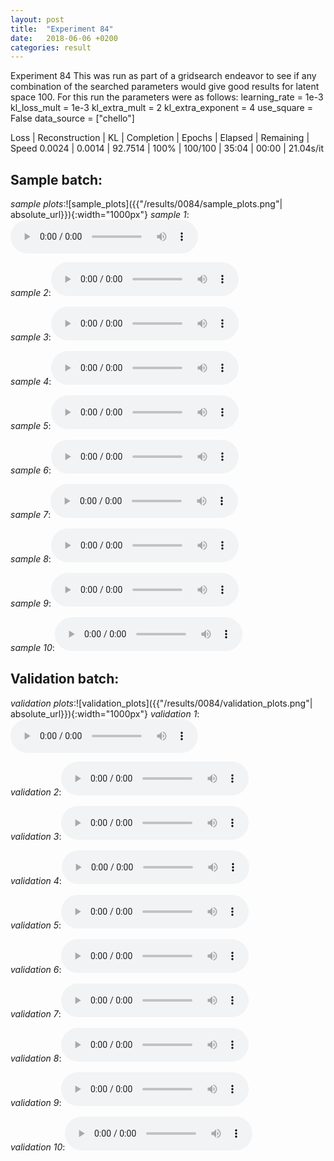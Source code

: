 ```yaml
---
layout: post
title:  "Experiment 84"
date:   2018-06-06 +0200
categories: result
---
```

Experiment 84
This was run as part of a gridsearch endeavor to see if any combination of the searched parameters would give good results for latent space 100.
For this run the parameters were as follows:
learning_rate = 1e-3
kl_loss_mult = 1e-3
kl_extra_mult = 2
kl_extra_exponent = 4
use_square = False
data_source = ["chello"]

Loss | Reconstruction | KL | Completion | Epochs | Elapsed | Remaining | Speed
0.0024 | 0.0014 | 92.7514 | 100% | 100/100 | 35:04 | 00:00 | 21.04s/it



## **Sample batch**:
_sample plots_:![sample_plots]({{"/results/0084/sample_plots.png"| absolute_url}}){:width="1000px"}
_sample 1_:<audio src="/ResultsOverview/results/0084/sample_1.wav" controls preload></audio>

_sample 2_:<audio src="/ResultsOverview/results/0084/sample_2.wav" controls preload></audio>

_sample 3_:<audio src="/ResultsOverview/results/0084/sample_3.wav" controls preload></audio>

_sample 4_:<audio src="/ResultsOverview/results/0084/sample_4.wav" controls preload></audio>

_sample 5_:<audio src="/ResultsOverview/results/0084/sample_5.wav" controls preload></audio>

_sample 6_:<audio src="/ResultsOverview/results/0084/sample_6.wav" controls preload></audio>

_sample 7_:<audio src="/ResultsOverview/results/0084/sample_7.wav" controls preload></audio>

_sample 8_:<audio src="/ResultsOverview/results/0084/sample_8.wav" controls preload></audio>

_sample 9_:<audio src="/ResultsOverview/results/0084/sample_9.wav" controls preload></audio>

_sample 10_:<audio src="/ResultsOverview/results/0084/sample_10.wav" controls preload></audio>

## **Validation batch**:
_validation plots_:![validation_plots]({{"/results/0084/validation_plots.png"| absolute_url}}){:width="1000px"}
_validation 1_:<audio src="/ResultsOverview/results/0084/validation_1.wav" controls preload></audio>

_validation 2_:<audio src="/ResultsOverview/results/0084/validation_2.wav" controls preload></audio>

_validation 3_:<audio src="/ResultsOverview/results/0084/validation_3.wav" controls preload></audio>

_validation 4_:<audio src="/ResultsOverview/results/0084/validation_4.wav" controls preload></audio>

_validation 5_:<audio src="/ResultsOverview/results/0084/validation_5.wav" controls preload></audio>

_validation 6_:<audio src="/ResultsOverview/results/0084/validation_6.wav" controls preload></audio>

_validation 7_:<audio src="/ResultsOverview/results/0084/validation_7.wav" controls preload></audio>

_validation 8_:<audio src="/ResultsOverview/results/0084/validation_8.wav" controls preload></audio>

_validation 9_:<audio src="/ResultsOverview/results/0084/validation_9.wav" controls preload></audio>

_validation 10_:<audio src="/ResultsOverview/results/0084/validation_10.wav" controls preload></audio>
